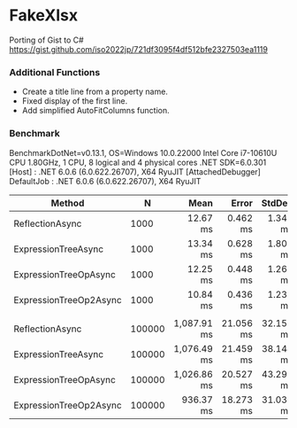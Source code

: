 # FakeXlsx
Porting of Gist to C#
https://gist.github.com/iso2022jp/721df3095f4df512bfe2327503ea1119

### Additional Functions
- Create a title line from a property name.
- Fixed display of the first line.
- Add simplified AutoFitColumns function.

### Benchmark

BenchmarkDotNet=v0.13.1, OS=Windows 10.0.22000
Intel Core i7-10610U CPU 1.80GHz, 1 CPU, 8 logical and 4 physical cores
.NET SDK=6.0.301
  [Host]     : .NET 6.0.6 (6.0.622.26707), X64 RyuJIT  [AttachedDebugger]
  DefaultJob : .NET 6.0.6 (6.0.622.26707), X64 RyuJIT

|                 Method |      N |        Mean |     Error |    StdDev | Ratio | RatioSD |      Gen 0 |     Gen 1 |  Allocated |
|----------------------- |------- |------------:|----------:|----------:|------:|--------:|-----------:|----------:|-----------:|
|        ReflectionAsync |   1000 |    12.67 ms |  0.462 ms |  1.341 ms |  1.00 |    0.00 |   312.5000 |   46.8750 |   1,328 KB |
|    ExpressionTreeAsync |   1000 |    13.34 ms |  0.628 ms |  1.802 ms |  1.06 |    0.19 |   312.5000 |   31.2500 |   1,328 KB |
|  ExpressionTreeOpAsync |   1000 |    12.25 ms |  0.448 ms |  1.265 ms |  0.98 |    0.16 |   187.5000 |         - |     777 KB |
| ExpressionTreeOp2Async |   1000 |    10.84 ms |  0.436 ms |  1.237 ms |  0.86 |    0.12 |   187.5000 |   46.8750 |     776 KB |
|                        |        |             |           |           |       |         |            |           |            |
|        ReflectionAsync | 100000 | 1,087.91 ms | 21.056 ms | 32.155 ms |  1.00 |    0.00 | 21000.0000 | 5000.0000 | 132,076 KB |
|    ExpressionTreeAsync | 100000 | 1,076.49 ms | 21.459 ms | 38.144 ms |  0.99 |    0.05 | 21000.0000 | 5000.0000 | 132,076 KB |
|  ExpressionTreeOpAsync | 100000 | 1,026.86 ms | 20.527 ms | 43.298 ms |  0.94 |    0.05 | 12000.0000 | 5000.0000 |  74,280 KB |
| ExpressionTreeOp2Async | 100000 |   936.37 ms | 18.273 ms | 31.030 ms |  0.86 |    0.04 | 12000.0000 | 3000.0000 |  74,256 KB |
